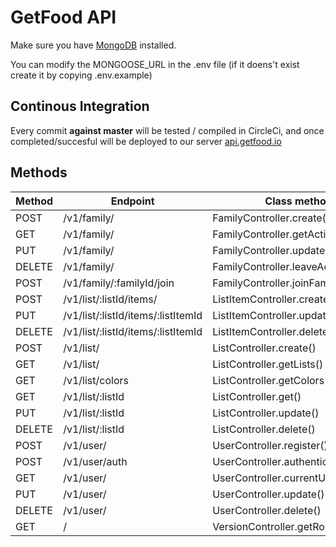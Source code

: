 # GetFood API

Make sure you have [MongoDB](https://docs.mongodb.com/manual/installation/#tutorials) installed.

You can modify the MONGOOSE_URL in the .env file (if it doens't exist create it by copying .env.example)

## Continous Integration

Every commit **against master** will be tested / compiled in CircleCi, and once completed/succesful will be deployed to our server [api.getfood.io](api.getfood.io)


## Methods

| Method 	| Endpoint                           	| Class method                         	|
|--------	|------------------------------------	|--------------------------------------	|
| POST   	| /v1/family/                        	| FamilyController.create()            	|
| GET    	| /v1/family/                        	| FamilyController.getActiveFamily()   	|
| PUT    	| /v1/family/                        	| FamilyController.update()            	|
| DELETE 	| /v1/family/                        	| FamilyController.leaveActiveFamily() 	|
| POST   	| /v1/family/:familyId/join          	| FamilyController.joinFamily()        	|
| POST   	| /v1/list/:listId/items/            	| ListItemController.create()          	|
| PUT    	| /v1/list/:listId/items/:listItemId 	| ListItemController.update()          	|
| DELETE 	| /v1/list/:listId/items/:listItemId 	| ListItemController.delete()          	|
| POST   	| /v1/list/                          	| ListController.create()              	|
| GET    	| /v1/list/                          	| ListController.getLists()            	|
| GET    	| /v1/list/colors                    	| ListController.getColors()           	|
| GET    	| /v1/list/:listId                   	| ListController.get()                 	|
| PUT    	| /v1/list/:listId                   	| ListController.update()              	|
| DELETE 	| /v1/list/:listId                   	| ListController.delete()              	|
| POST   	| /v1/user/                          	| UserController.register()            	|
| POST   	| /v1/user/auth                      	| UserController.authenticate()        	|
| GET    	| /v1/user/                          	| UserController.currentUser()         	|
| PUT    	| /v1/user/                          	| UserController.update()              	|
| DELETE 	| /v1/user/                          	| UserController.delete()              	|
| GET    	| /                                  	| VersionController.getRoutes()        	|
